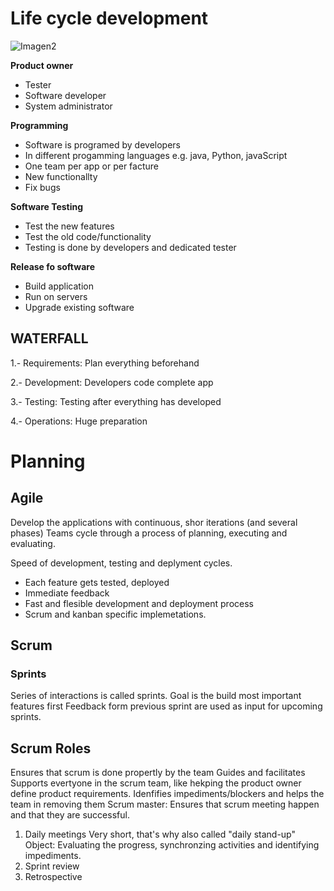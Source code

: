 # Life cycle development


![Imagen2](https://user-images.githubusercontent.com/114703394/231704976-ead5d4e8-918f-4a70-b4aa-6c397f0a7899.png)


**Product owner** 
- Tester
- Software developer
- System administrator

**Programming** 
- Software is programed by developers
- In different progamming languages e.g. java, Python, javaScript
- One team per app or per facture
- New functionallty
- Fix bugs

**Software Testing**
- Test the new features
- Test the old code/functionality
- Testing is done by developers and dedicated tester

**Release fo software**
- Build application 
- Run on servers
- Upgrade existing software


## WATERFALL

1.- Requirements: Plan everything beforehand

2.- Development: Developers code complete app

3.- Testing: Testing after everything has developed

4.- Operations: Huge preparation 



# Planning 

## Agile
Develop the applications with continuous, shor iterations (and several phases)
Teams cycle through a process of planning, executing and evaluating. 

Speed of development, testing and deplyment cycles.
- Each feature gets tested, deployed
- Immediate feedback
- Fast and flesible development and deployment process
- Scrum and kanban specific implemetations. 

## Scrum

### Sprints
Series of interactions is called sprints.
Goal is the build most important features first
Feedback form previous sprint are used as input for upcoming sprints.

## Scrum Roles
Ensures that scrum is done propertly by the team 
Guides and facilitates
Supports evertyone in the scrum team, like hekping the product owner define product requirements. 
Idenfifies impediments/blockers and helps the team in removing them 
Scrum master: Ensures that scrum meeting happen and that they are successful.  
1) Daily meetings
    Very short, that's why also called "daily stand-up"
    Object: Evaluating the progress, synchronzing activities and identifying impediments. 
2) Sprint review
3) Retrospective 
